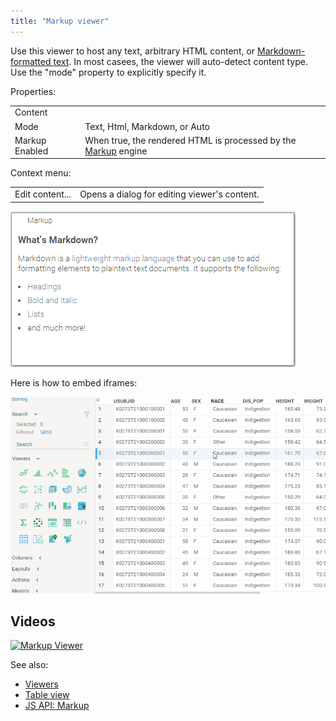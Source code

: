 ```yaml
---
title: "Markup viewer"
---
```


Use this viewer to host any text, arbitrary HTML content, or [Markdown-formatted text](https://en.wikipedia.org/wiki/Markdown). In
most casees, the viewer will auto-detect content type. Use the "mode" property to explicitly specify it.

Properties:

|                     |         |
|---------------------|---------|
| Content             |     |
| Mode                | Text, Html, Markdown, or Auto |
| Markup Enabled      | When true, the rendered HTML is processed by the [Markup](../../datagrok/navigation/markup.md) engine |

Context menu:

|                       |                 |
|-----------------------|-----------------|
| Edit content...       | Opens a dialog for editing viewer's content.   |

![Markup Viewer](img/markup-viewer.png "Markup Viewer")

Here is how to embed iframes:

![Markup Viewer](img/markup-iframe-embedding.gif "iframe embedding")

## Videos

[![Markup Viewer](../../uploads/youtube/visualizations2.png "Open on Youtube")](https://www.youtube.com/watch?v=7MBXWzdC0-I&t=3052s)

See also:

* [Viewers](../viewers/viewers.md)
* [Table view](../../datagroknavigation/views/table-view.md)
* [JS API: Markup](https://public.datagrok.ai/js/samples/ui/viewers/types/markup)
